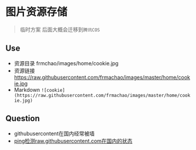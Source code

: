 # 图片资源存储
> 临时方案 后面大概会迁移到`腾讯COS`

## Use
- 资源目录 frmchao/images/home/cookie.jpg
- 资源链接 https://raw.githubusercontent.com/frmachao/images/master/home/cookie.jpg
- Markdown `![cookie](https://raw.githubusercontent.com/frmachao/images/master/home/cookie.jpg)`

## Question
- githubusercontent在国内经常被墙
- [ping检测raw.githubusercontent.com在国内的状态](http://ping.chinaz.com/raw.githubusercontent.com)
